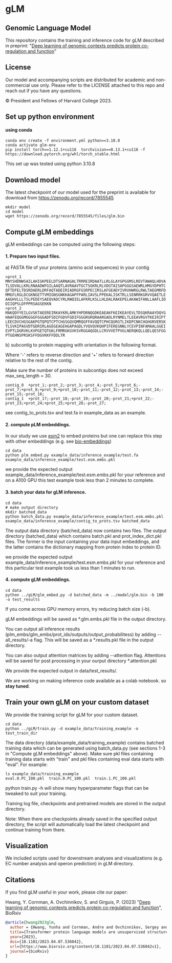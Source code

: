 
# gLM 
## Genomic Language Model
This repository contains the training and inference code for gLM described in preprint: "[Deep learning of genomic contexts predicts protein co-regulation and function](https://www.biorxiv.org/content/10.1101/2023.04.07.536042v1)"

## License
Our model and accompanying scripts are distributed for academic and non-commercial use only. Please refer to the LICENSE attached to this repo and reach out if you have any questions.  

© President and Fellows of Harvard College 2023.


## Set up python environment 
#### using conda
```
conda env create -f environment.yml python==3.10.8
conda activate glm-env
pip install torch==1.12.1+cu116  torchvision==0.13.1+cu116 -f https://download.pytorch.org/whl/torch_stable.html
```
This set up was tested using python 3.10.8

## Download model 
The latest checkpoint of our model used for the preprint is available for download from https://zenodo.org/record/7855545
```
mkdir model 
cd model 
wget https://zenodo.org/record/7855545/files/glm.bin
```

## Compute gLM embeddings 
gLM embeddings can be computed using the following steps:
#### 1. Prepare two input files.

a) FASTA file of your proteins (amino acid sequences) in your contig
```
>prot_1
MNYSHDNWSAILAHIGKPEELDTSARNAGALTRRREIRDAATLLRLGLAYGPGGMSLREVTAWAQLHDVA
TLSDVALLKRLRNAADWFGILAAQTLAVRAAVTGCTSGKRLRLVDGTAISAPGGGSAEWRLHMGYDPHTC
QFTDFELTDSRDAERLDRFAQTADEIRIADRGFGSRPECIRSLAFGEADYIVRVHWRGLRWLTAEGMRFD
MMGFLRGLDCGKNGETTVMIGNSGNKKAGAPFPARLIAVSLPPEKALISKTRLLSENRRKGRVVQAETLE
AAGHVLLLTSLPEDEYSAEQVADCYRLRWQIELAFKRLKSLLHLDALRAKEPELAKAWIFANLLAAFLID
DIIQPSLDFPPRSAGSEKKN
>prot_2
MAKQDYYEILGVSKTAEEREIRKAYKRLAMKYHPDRNQGDKEAEAKFKEIKEAYEVLTDSQKRAAYDQYG
HAAFEQGGMGGGGFGGGADFSDIFGDVFGDIFGGGRGRQRAARGADLRYNMELTLEEAVRGVTKEIRIPT
LEECDVCHGSGAKPGTQPQTCPTCHGSGQVQMRQGFFAVQQTCPHCQGRGTLIKDPCNKCHGHGRVERSK
TLSVKIPAGVDTGDRIRLAGEGEAGEHGAPAGDLYVQVQVKQHPIFEREGNNLYCEVPINFAMAALGGEI
EVPTLDGRVKLKVPGETQTGKLFRMRGKGVKSVRGGAQGDLLCRVVVETPVGLNERQKQLLQELQESFGG
PTGEHNSPRSKSFFDGVKKFFDDLTR
````

b) subcontig to protein mapping with orientation
in the following format. 

Where '-' refers to reverse direction and '+' refers to forward direction relative to the rest of the contig. 

Make sure the number of proteins in subcontigs does not exceed max_seq_length = 30. 
```
contig_0  +prot_1;-prot_2;-prot_3;-prot_4;-prot_5;+prot_6;-prot_7;+prot_8;+prot_9;+prot_10;-prot_11;-prot_12;-prot_13;-prot_14;-prot_15;-prot_16;
contig_1  +prot_17;-prot_18;-prot_19;-prot_20;-prot_21;+prot_22;-prot_23;+prot_24;+prot_25;+prot_26;-prot_27;
```
see contig_to_prots.tsv and test.fa in example_data as an example.

#### 2. compute pLM embeddings. 
In our study we use [esm2](https://github.com/facebookresearch/esm) to embed proteins but one can replace this step with other embeddings (e.g. see [bio-embeddings](https://github.com/sacdallago/bio_embeddings))
```
cd data
python plm_embed.py example_data/inference_example/test.fa example_data/inference_example/test.esm.embs.pkl
```
we provide the expected output example_data/inference_example/test.esm.embs.pkl for your reference and on a A100 GPU this test example took less than 2 minutes to complete. 
#### 3. batch your data for gLM inference. 
```
cd data
# make output directory
mkdir batched_data  
python batch_data.py example_data/inference_example/test.esm.embs.pkl example_data/inference_example/contig_to_prots.tsv batched_data
```
The output data directory (batched_data) now contains two files. The output directory (batched_data) which contains batch.pkl and prot_index_dict.pkl files. The former is the input containing your data input embeddings, and the latter contains the dictionary mapping from protein index to protein ID.

we provide the expected output example_data/inference_example/test.esm.embs.pkl for your reference and this particular test example took us less than 1 minutes to run. 


#### 4. compute gLM embeddings.
```
cd data
python ../gLM/glm_embed.py -d batched_data -m ../model/glm.bin -b 100 -o test_results
```
If you come across GPU memory errors, try reducing batch size (-b).

gLM embeddings will be saved as *.glm.embs.pkl file in the output directory. 

You can output all inference results (plm_embs/glm_embs/prot_ids/outputs/output_probabilitess) by adding --all_results/-a flag. This will be saved as a *.results.pkl file in the output directory. 

You can also output attention matrices by adding --attention flag. Attentions will be saved for post processing in your ourput directory *.attention.pkl

We provide the expected output in data/test_results/. 

We are working on making inference code available as a colab notebook. so **stay tuned**. 
## Train your own gLM on your custom dataset
We provide the training script for gLM for your custom dataset. 
```
cd data
python ../gLM/train.py -d example_data/training_example -o test_train_dir
```
The data directory (data/example_data/training_example) contains batched training data which can be generated using batch_data.py (see sections 1-3 in "Compute gLM embeddings" above). Make sure pkl files containing training data starts with "train" and pkl files containing eval data starts with "eval". 
For example: 
```
ls example_data/training_example
eval.0.PC_100.pkl  train.0.PC_100.pkl  train.1.PC_100.pkl
```
python train.py -h will show many hyperparameter flags that can be tweaked to suit your training. 

Training log file, checkpoints and pretrained models are stored in the output directory. 

Note: When there are checkpoints already saved in the specified output directory, the script will automatically load the latest checkpoint and continue training from there. 

## Visualization
We included scripts used for downstream analyses and visualizations (e.g. EC number analysis and operon prediction) in gLM directory. 

## Citations
If you find gLM useful in your work, please cite our paper:

Hwang, Y. Cornman, A. Ovchinnikov, S. and Girguis, P. (2023) "[Deep learning of genomic contexts predicts protein co-regulation and function](https://www.biorxiv.org/content/10.1101/2023.04.07.536042v1)", BioRxiv

```bibtex
@article{hwang2023glm,
  author = {Hwang, Yunha and Cornman, Andre and Ovchinnikov, Sergey and Girguis, Peter},
  title={Transformer protein language models are unsupervised structure learners},
  year={2023},
  doi={10.1101/2023.04.07.536042},
  url={https://www.biorxiv.org/content/10.1101/2023.04.07.536042v1},
  journal={bioRxiv}
}
```

